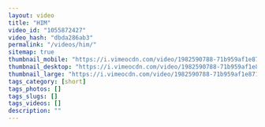 ```yaml
---
layout: video
title: "HIM"
video_id: "1055872427"
video_hash: "dbda286ab3"
permalink: "/videos/him/"
sitemap: true
thumbnail_mobile: "https://i.vimeocdn.com/video/1982590788-71b959af1e8711e419e86150983ce05c297288a1b706381132467681b9503c2c-d_640x360?&r=pad&region=us"
thumbnail_desktop: "https://i.vimeocdn.com/video/1982590788-71b959af1e8711e419e86150983ce05c297288a1b706381132467681b9503c2c-d_960x540?&r=pad&region=us"
thumbnail_large: "https://i.vimeocdn.com/video/1982590788-71b959af1e8711e419e86150983ce05c297288a1b706381132467681b9503c2c-d_1280x720?&r=pad&region=us"
tags_category: [short]
tags_photos: []
tags_slugs: []
tags_videos: []
description: ""
---
```

